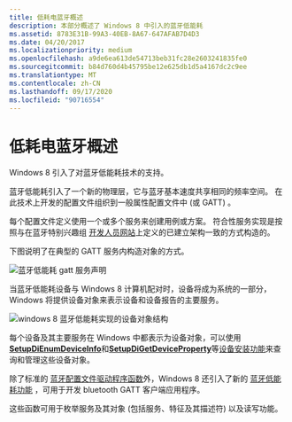 ```yaml
---
title: 低耗电蓝牙概述
description: 本部分概述了 Windows 8 中引入的蓝牙低能耗
ms.assetid: 8783E31B-99A3-40EB-8A67-647AFAB7D4D3
ms.date: 04/20/2017
ms.localizationpriority: medium
ms.openlocfilehash: a9de6ea613de54713beb31fc28e2603241835fe0
ms.sourcegitcommit: b84d760d4b45795be12e625db1d5a4167dc2c9ee
ms.translationtype: MT
ms.contentlocale: zh-CN
ms.lasthandoff: 09/17/2020
ms.locfileid: "90716554"
---
```

# <a name="bluetooth-low-energy-overview"></a>低耗电蓝牙概述


Windows 8 引入了对蓝牙低能耗技术的支持。

蓝牙低能耗引入了一个新的物理层，它与蓝牙基本速度共享相同的频率空间。 在此技术上开发的配置文件组织到一般属性配置文件中 (或 GATT) 。

每个配置文件定义使用一个或多个服务来创建用例或方案。 符合性服务实现是按照与在蓝牙特别兴趣组 [开发人员网站](https://www.bluetooth.com/specifications/gatt/services/)上定义的已建立架构一致的方式构造的。

下图说明了在典型的 GATT 服务内构造对象的方式。

![蓝牙低能耗 gatt 服务声明](images/bthleservicedeclaration.png)

当蓝牙低能耗设备与 Windows 8 计算机配对时，设备将成为系统的一部分，Windows 将提供设备对象来表示设备和设备报告的主要服务。

![windows 8 蓝牙低能耗实现的设备对象结构](images/bthlewin8supt.png)

每个设备及其主要服务在 Windows 中都表示为设备对象，可以使用[**SetupDiEnumDeviceInfo**](/windows/win32/api/setupapi/nf-setupapi-setupdienumdeviceinfo)和[**SetupDiGetDeviceProperty**](/windows/win32/api/setupapi/nf-setupapi-setupdigetdevicepropertyw)等[设备安装功能](/previous-versions/ff549791(v=vs.85))来查询和管理这些设备对象。

除了标准的 [蓝牙配置文件驱动程序函数](/windows-hardware/drivers/ddi/index)外，Windows 8 还引入了新的 [蓝牙低能耗功能](/windows-hardware/drivers/ddi/index) ，可用于开发 bluetooth GATT 客户端应用程序。

这些函数可用于枚举服务及其对象 (包括服务、特征及其描述符) 以及读写功能。

 

